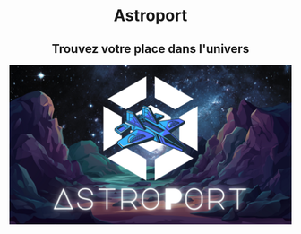 
<h1 align="center">Astroport</h1>
<h2 align="center">Trouvez votre place dans l'univers</h2>

<img src="/Astroport.png" alt="Logo de l'application">



